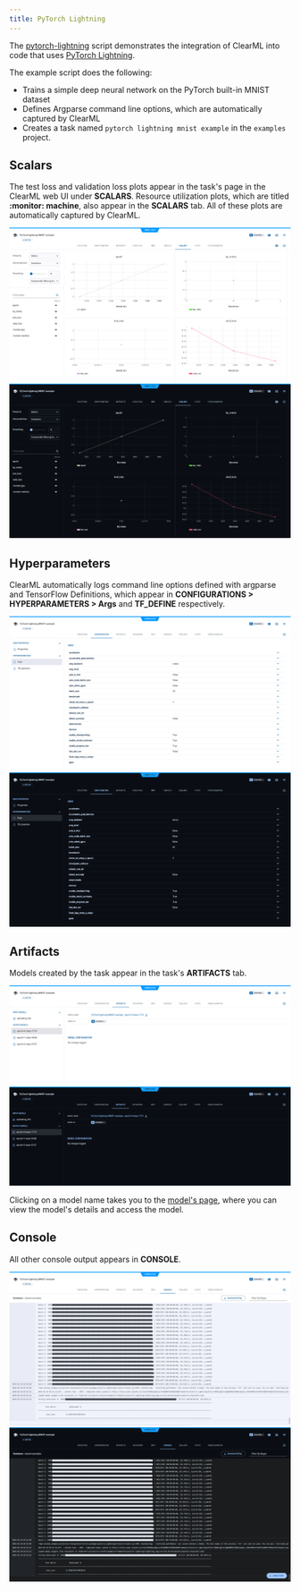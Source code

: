 ```yaml
---
title: PyTorch Lightning
---
```


The [pytorch-lightning](https://github.com/clearml/clearml/blob/master/examples/frameworks/pytorch-lightning/pytorch_lightning_example.py) 
script demonstrates the integration of ClearML into code that uses [PyTorch Lightning](https://www.pytorchlightning.ai/). 

The example script does the following:
* Trains a simple deep neural network on the PyTorch built-in MNIST dataset
* Defines Argparse command line options, which are automatically captured by ClearML
* Creates a task named `pytorch lightning mnist example` in the `examples` project.

## Scalars

The test loss and validation loss plots appear in the task's page in the ClearML web UI under **SCALARS**. 
Resource utilization plots, which are titled **:monitor: machine**, also appear in the **SCALARS** tab. All of these 
plots are automatically captured by ClearML. 

![PyTorch Lightning scalars](../../../img/examples_pytorch_lightning_scalars.png#light-mode-only)
![PyTorch Lightning scalars](../../../img/examples_pytorch_lightning_scalars_dark.png#dark-mode-only)


## Hyperparameters

ClearML automatically logs command line options defined with argparse and TensorFlow Definitions, which appear in 
**CONFIGURATIONS > HYPERPARAMETERS > Args** and **TF_DEFINE** respectively. 

![PyTorch Lightning parameters](../../../img/examples_pytorch_lightning_params.png#light-mode-only)
![PyTorch Lightning parameters](../../../img/examples_pytorch_lightning_params_dark.png#dark-mode-only)

## Artifacts

Models created by the task appear in the task's **ARTIFACTS** tab.

![PyTorch Lightning model](../../../img/examples_pytorch_lightning_model.png#light-mode-only)
![PyTorch Lightning model](../../../img/examples_pytorch_lightning_model_dark.png#dark-mode-only)

Clicking on a model name takes you to the [model's page](../../../webapp/webapp_model_viewing.md), where you can view 
the model's details and access the model.

## Console

All other console output appears in **CONSOLE**.

![PyTorch Lightning console](../../../img/examples_pytorch_lightning_console.png#light-mode-only)
![PyTorch Lightning console](../../../img/examples_pytorch_lightning_console_dark.png#dark-mode-only)

